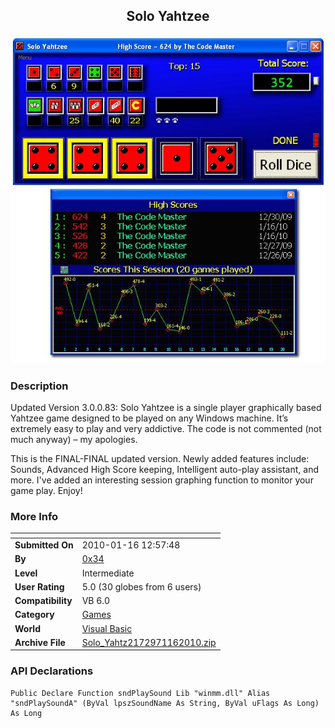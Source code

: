﻿<div align="center">

## Solo Yahtzee

<img src="PIC2010130173132347.JPG">
</div>

### Description

Updated Version 3.0.0.83: Solo Yahtzee is a single player graphically based Yahtzee game designed to be played on any Windows machine. It&#8217;s extremely easy to play and very addictive. The code is not commented (not much anyway) &#8211; my apologies.

This is the FINAL-FINAL updated version. Newly added features include: Sounds, Advanced High Score keeping, Intelligent auto-play assistant, and more. I've added an interesting session graphing function to monitor your game play. Enjoy!
 
### More Info
 


<span>             |<span>
---                |---
**Submitted On**   |2010-01-16 12:57:48
**By**             |[0x34](https://github.com/Planet-Source-Code/PSCIndex/blob/master/ByAuthor/0x34.md)
**Level**          |Intermediate
**User Rating**    |5.0 (30 globes from 6 users)
**Compatibility**  |VB 6\.0
**Category**       |[Games](https://github.com/Planet-Source-Code/PSCIndex/blob/master/ByCategory/games__1-38.md)
**World**          |[Visual Basic](https://github.com/Planet-Source-Code/PSCIndex/blob/master/ByWorld/visual-basic.md)
**Archive File**   |[Solo\_Yahtz2172971162010\.zip](https://github.com/Planet-Source-Code/0x34-solo-yahtzee__1-69914/archive/master.zip)

### API Declarations

```
Public Declare Function sndPlaySound Lib "winmm.dll" Alias "sndPlaySoundA" (ByVal lpszSoundName As String, ByVal uFlags As Long) As Long
```





